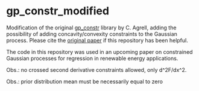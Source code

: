 # gp_constr_modified
Modification of the original [gp_constr](https://github.com/cagrell/gp_constr) library by C. Agrell, adding the possibility of adding concavity/convexity constraints to the Gaussian process. Please cite the [original paper](https://arxiv.org/abs/1901.03134) if this repository has been helpful.

The code in this repository was used in an upcoming paper on constrained Gaussian processes for regression in renewable energy applications.

Obs.: no crossed second derivative constraints allowed, only d^2F/dx^2.

Obs.: prior distribution mean must be necessarily equal to zero
